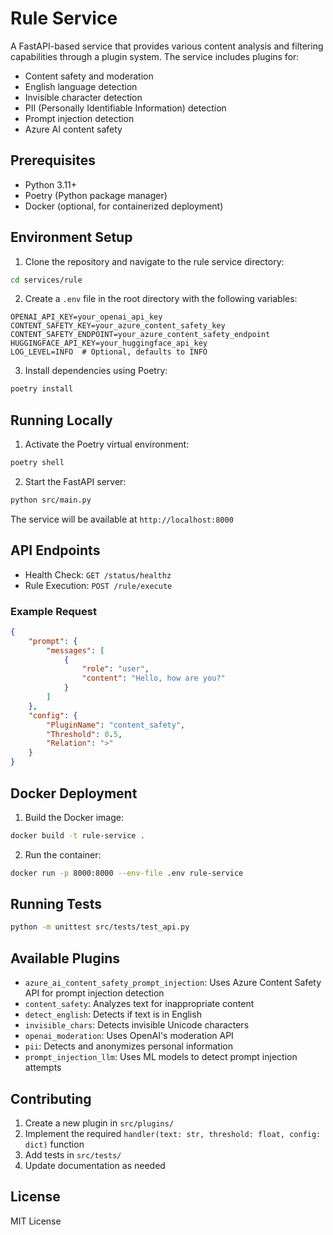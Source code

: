# Rule Service

A FastAPI-based service that provides various content analysis and filtering capabilities through a plugin system. The service includes plugins for:

- Content safety and moderation
- English language detection
- Invisible character detection
- PII (Personally Identifiable Information) detection
- Prompt injection detection
- Azure AI content safety

## Prerequisites

- Python 3.11+
- Poetry (Python package manager)
- Docker (optional, for containerized deployment)

## Environment Setup

1. Clone the repository and navigate to the rule service directory:
```bash
cd services/rule
```

2. Create a `.env` file in the root directory with the following variables:
```
OPENAI_API_KEY=your_openai_api_key
CONTENT_SAFETY_KEY=your_azure_content_safety_key
CONTENT_SAFETY_ENDPOINT=your_azure_content_safety_endpoint
HUGGINGFACE_API_KEY=your_huggingface_api_key
LOG_LEVEL=INFO  # Optional, defaults to INFO
```

3. Install dependencies using Poetry:
```bash
poetry install
```

## Running Locally

1. Activate the Poetry virtual environment:
```bash
poetry shell
```

2. Start the FastAPI server:
```bash
python src/main.py
```

The service will be available at `http://localhost:8000`

## API Endpoints

- Health Check: `GET /status/healthz`
- Rule Execution: `POST /rule/execute`

### Example Request

```json
{
    "prompt": {
        "messages": [
            {
                "role": "user",
                "content": "Hello, how are you?"
            }
        ]
    },
    "config": {
        "PluginName": "content_safety",
        "Threshold": 0.5,
        "Relation": ">"
    }
}
```

## Docker Deployment

1. Build the Docker image:
```bash
docker build -t rule-service .
```

2. Run the container:
```bash
docker run -p 8000:8000 --env-file .env rule-service
```

## Running Tests
```bash
python -m unittest src/tests/test_api.py
```

## Available Plugins

- `azure_ai_content_safety_prompt_injection`: Uses Azure Content Safety API for prompt injection detection
- `content_safety`: Analyzes text for inappropriate content
- `detect_english`: Detects if text is in English
- `invisible_chars`: Detects invisible Unicode characters
- `openai_moderation`: Uses OpenAI's moderation API
- `pii`: Detects and anonymizes personal information
- `prompt_injection_llm`: Uses ML models to detect prompt injection attempts

## Contributing

1. Create a new plugin in `src/plugins/`
2. Implement the required `handler(text: str, threshold: float, config: dict)` function
3. Add tests in `src/tests/`
4. Update documentation as needed

## License

MIT License

